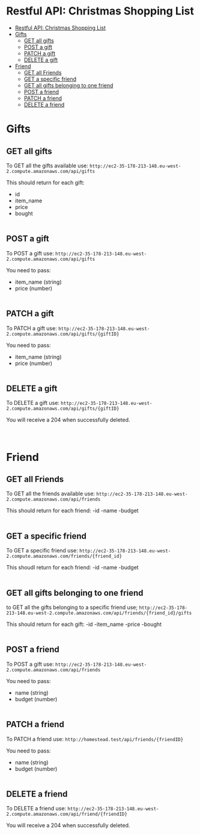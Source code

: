 # Restful API: Christmas Shopping List

- [Restful API: Christmas Shopping List](#restful-api-christmas-shopping-list)
- [Gifts](#gifts)
  - [GET all gifts](#get-all-gifts)
  - [POST a gift](#post-a-gift)
  - [PATCH a gift](#patch-a-gift)
  - [DELETE a gift](#delete-a-gift)
- [Friend](#friend)
  - [GET all Friends](#get-all-friends)
  - [GET a specific friend](#get-a-specific-friend)
  - [GET all gifts belonging to one friend](#get-all-gifts-belonging-to-one-friend)
  - [POST a friend](#post-a-friend)
  - [PATCH a friend](#patch-a-friend)
  - [DELETE a friend](#delete-a-friend)


# Gifts
## GET all gifts
To GET all the gifts available use:
`http://ec2-35-178-213-148.eu-west-2.compute.amazonaws.com/api/gifts`

This should return for each gift:
- id
- item_name 
- price
- bought
<br><br>

## POST a gift
To POST a gift use:
`http://ec2-35-178-213-148.eu-west-2.compute.amazonaws.com/api/gifts`

You need to pass:
- item_name (string)
- price (number)
<br><br>

## PATCH a gift
To PATCH a gift use:
`http://ec2-35-178-213-148.eu-west-2.compute.amazonaws.com/api/gifts/{giftID}`

You need to pass:
- item_name (string)
- price (number)
<br><br>

## DELETE a gift
To DELETE a gift use:
`http://ec2-35-178-213-148.eu-west-2.compute.amazonaws.com/api/gifts/{giftID}`

You will receive a 204 when successfully deleted.
<br><br><br>



# Friend
## GET all Friends
To GET all the friends available use:
`http://ec2-35-178-213-148.eu-west-2.compute.amazonaws.com/api/friends`

This should return for each friend:
-id
-name
-budget
<br><br>

## GET a specific friend
To GET a specific friend use:
`http://ec2-35-178-213-148.eu-west-2.compute.amazonaws.com/friends/{friend_id}`

This shoudl return for each friend:
-id
-name
-budget
<br><br>

## GET all gifts belonging to one friend
to GET all the gifts belonging to a specific friend use;
`http://ec2-35-178-213-148.eu-west-2.compute.amazonaws.com/api/friends/{friend_id}/gifts`

This should return for each gift:
-id
-item_name
-price
-bought
<br><br>

## POST a friend
To POST a gift use:
`http://ec2-35-178-213-148.eu-west-2.compute.amazonaws.com/api/friends`

You need to pass:
- name (string)
- budget (number)
<br><br>

## PATCH a friend
To PATCH a friend use:
`http://homestead.test/api/friends/{friendID}`

You need to pass:
- name (string)
- budget (number)
<br><br>

## DELETE a friend
To DELETE a friend use:
`http://ec2-35-178-213-148.eu-west-2.compute.amazonaws.com/api/friend/{friendID}`

You will receive a 204 when successfully deleted.